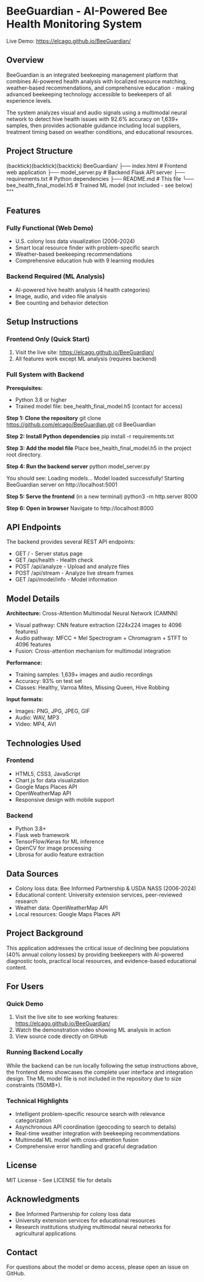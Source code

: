 # BeeGuardian - AI-Powered Bee Health Monitoring System

Live Demo: https://elcago.github.io/BeeGuardian/

## Overview
BeeGuardian is an integrated beekeeping management platform that combines AI-powered health analysis with localized resource matching, weather-based recommendations, and comprehensive education - making advanced beekeeping technology accessible to beekeepers of all experience levels.

The system analyzes visual and audio signals using a multimodal neural network  to detect hive health issues with 92.6% accuracy on 1,639+ samples, then provides actionable guidance including local suppliers, treatment timing based on weather conditions, and educational resources.

## Project Structure

(backtick)(backtick)(backtick)
BeeGuardian/
├── index.html              # Frontend web application
├── model_server.py         # Backend Flask API server
├── requirements.txt        # Python dependencies
├── README.md              # This file
└── bee_health_final_model.h5  # Trained ML model (not included - see below)
"""

## Features

### Fully Functional (Web Demo)
- U.S. colony loss data visualization (2006-2024)
- Smart local resource finder with problem-specific search
- Weather-based beekeeping recommendations
- Comprehensive education hub with 9 learning modules

### Backend Required (ML Analysis)
- AI-powered hive health analysis (4 health categories)
- Image, audio, and video file analysis
- Bee counting and behavior detection

## Setup Instructions

### Frontend Only (Quick Start)

1. Visit the live site: https://elcago.github.io/BeeGuardian/
2. All features work except ML analysis (requires backend)

### Full System with Backend

**Prerequisites:**
- Python 3.8 or higher
- Trained model file: bee_health_final_model.h5 (contact for access)

**Step 1: Clone the repository**
git clone https://github.com/elcago/BeeGuardian.git
cd BeeGuardian

**Step 2: Install Python dependencies**
pip install -r requirements.txt

**Step 3: Add the model file**
Place bee_health_final_model.h5 in the project root directory.

**Step 4: Run the backend server**
python model_server.py

You should see:
Loading models...
Model loaded successfully!
Starting BeeGuardian server on http://localhost:5001

**Step 5: Serve the frontend** (in a new terminal)
python3 -m http.server 8000

**Step 6: Open in browser**
Navigate to http://localhost:8000

## API Endpoints

The backend provides several REST API endpoints:

- GET / - Server status page
- GET /api/health - Health check
- POST /api/analyze - Upload and analyze files
- POST /api/stream - Analyze live stream frames
- GET /api/model/info - Model information

## Model Details

**Architecture:** Cross-Attention Multimodal Neural Network (CAMNN)
- Visual pathway: CNN feature extraction (224x224 images to 4096 features)
- Audio pathway: MFCC + Mel Spectrogram + Chromagram + STFT to 4096 features
- Fusion: Cross-attention mechanism for multimodal integration

**Performance:**
- Training samples: 1,639+ images and audio recordings
- Accuracy: 93% on test set
- Classes: Healthy, Varroa Mites, Missing Queen, Hive Robbing

**Input formats:**
- Images: PNG, JPG, JPEG, GIF
- Audio: WAV, MP3
- Video: MP4, AVI

## Technologies Used

### Frontend
- HTML5, CSS3, JavaScript
- Chart.js for data visualization
- Google Maps Places API
- OpenWeatherMap API
- Responsive design with mobile support

### Backend
- Python 3.8+
- Flask web framework
- TensorFlow/Keras for ML inference
- OpenCV for image processing
- Librosa for audio feature extraction

## Data Sources
- Colony loss data: Bee Informed Partnership & USDA NASS (2006-2024)
- Educational content: University extension services, peer-reviewed research
- Weather data: OpenWeatherMap API
- Local resources: Google Maps Places API

## Project Background
 This application addresses the critical issue of declining bee populations (40% annual colony losses) by providing beekeepers with AI-powered diagnostic tools, practical local resources, and evidence-based educational content.

## For Users

### Quick Demo
1. Visit the live site to see working features: https://elcago.github.io/BeeGuardian/
2. Watch the demonstration video showing ML analysis in action
3. View source code directly on GitHub

### Running Backend Locally
While the backend can be run locally following the setup instructions above, the frontend demo showcases the complete user interface and integration design. The ML model file is not included in the repository due to size constraints (150MB+).

### Technical Highlights
- Intelligent problem-specific resource search with relevance categorization
- Asynchronous API coordination (geocoding to search to details)
- Real-time weather integration with beekeeping recommendations
- Multimodal ML model with cross-attention fusion
- Comprehensive error handling and graceful degradation

## License
MIT License - See LICENSE file for details

## Acknowledgments
- Bee Informed Partnership for colony loss data
- University extension services for educational resources
- Research institutions studying multimodal neural networks for agricultural applications

## Contact
For questions about the model or demo access, please open an issue on GitHub.
